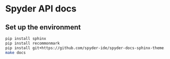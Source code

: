 # Spyder API docs

## Set up the environment

```bash
pip install sphinx
pip install recommonmark
pip install git+https://github.com/spyder-ide/spyder-docs-sphinx-theme.git
make docs
```
